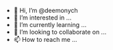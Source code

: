 - 👋 Hi, I’m @deemonych
- 👀 I’m interested in ...
- 🌱 I’m currently learning ...
- 💞️ I’m looking to collaborate on ...
- 📫 How to reach me ...

<!---
deemonych/deemonych is a ✨ special ✨ repository because its `README.md` (this file) appears on your GitHub profile.
You can click the Preview link to take a look at your changes.
--->
